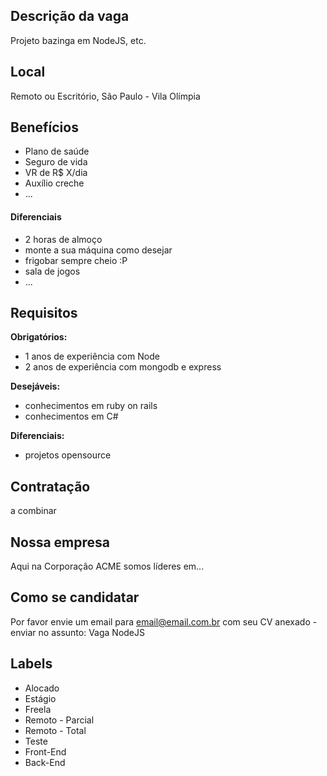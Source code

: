 <!-- 
==================================================
POR FAVOR, SÓ POSTE SE A VAGA FOR PARA ESTÁGIO!

Não faça distinção de gênero no título da vaga.


Exemplo: `[São Paulo] Estágio Front-End Developer na NOME DA EMPRESA`
==================================================
-->

## Descrição da vaga

Projeto bazinga em NodeJS, etc.

## Local

Remoto ou Escritório, São Paulo - Vila Olímpia

## Benefícios

- Plano de saúde
- Seguro de vida
- VR de R$ X/dia
- Auxílio creche
- ...

#### Diferenciais

- 2 horas de almoço
- monte a sua máquina como desejar
- frigobar sempre cheio :P
- sala de jogos
- ...

## Requisitos

**Obrigatórios:**
- 1 anos de experiência com Node
- 2 anos de experiência com mongodb e express

**Desejáveis:**
- conhecimentos em ruby on rails
- conhecimentos em C#

**Diferenciais:**
- projetos opensource

## Contratação

 a combinar

## Nossa empresa

Aqui na Corporação ACME somos líderes em...

## Como se candidatar

Por favor envie um email para email@email.com.br com seu CV anexado - enviar no assunto: Vaga NodeJS

## Labels

- Alocado
- Estágio
- Freela
- Remoto - Parcial
- Remoto - Total
- Teste
- Front-End
- Back-End
